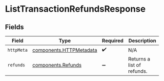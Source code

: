 # ListTransactionRefundsResponse


## Fields

| Field                                                              | Type                                                               | Required                                                           | Description                                                        |
| ------------------------------------------------------------------ | ------------------------------------------------------------------ | ------------------------------------------------------------------ | ------------------------------------------------------------------ |
| `httpMeta`                                                         | [components.HTTPMetadata](../../models/components/httpmetadata.md) | :heavy_check_mark:                                                 | N/A                                                                |
| `refunds`                                                          | [components.Refunds](../../models/components/refunds.md)           | :heavy_minus_sign:                                                 | Returns a list of refunds.                                         |